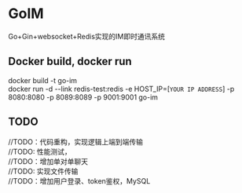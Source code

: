 # GoIM
Go+Gin+websocket+Redis实现的IM即时通讯系统

## Docker build, docker run
docker build -t go-im  
docker run -d --link redis-test:redis -e HOST_IP=[`YOUR IP ADDRESS`] -p 8080:8080 -p 8089:8089 -p 9001:9001 go-im    

## TODO
//TODO：代码重构，实现逻辑上端到端传输  
//TODO: 性能测试，  
//TODO：增加单对单聊天  
//TODO: 实现文件传输  
//TODO：增加用户登录、token鉴权，MySQL  